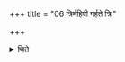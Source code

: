 +++
title = "06 त्रिर्महिषी गर्हते त्रिः"

+++

<details><summary>थिते</summary>

त्रिर्महिषी गर्हते । त्रिः पत्नयोऽभिमेधन्त उत्तरयोत्तरयर्चा ६
</details>
